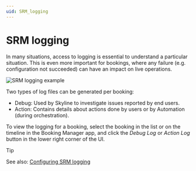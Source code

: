 ```yaml
---
uid: SRM_logging
---
```


# SRM logging

In many situations, access to logging is essential to understand a particular situation. This is even more important for bookings, where any failure (e.g. configuration not succeeded) can have an impact on live operations.

![SRM logging example](~/user-guide/images/SRM_logging.png)

Two types of log files can be generated per booking:

- Debug: Used by Skyline to investigate issues reported by end users.
- Action: Contains details about actions done by users or by Automation (during orchestration).

To view the logging for a booking, select the booking in the list or on the timeline in the Booking Manager app, and click the *Debug Log* or *Action Log* button in the lower right corner of the UI.

> [!TIP]
> See also: [Configuring SRM logging](xref:SRM_logging_config)

